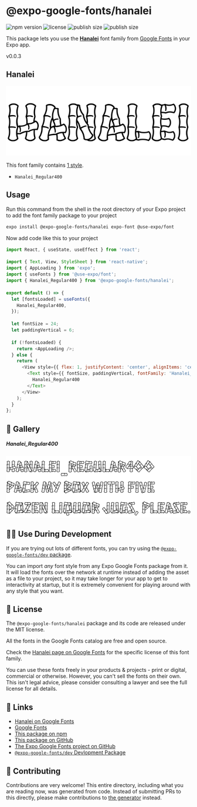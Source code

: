 # @expo-google-fonts/hanalei

![npm version](https://flat.badgen.net/npm/v/@expo-google-fonts/hanalei)
![license](https://flat.badgen.net/github/license/expo/google-fonts)
![publish size](https://flat.badgen.net/packagephobia/install/@expo-google-fonts/hanalei)
![publish size](https://flat.badgen.net/packagephobia/publish/@expo-google-fonts/hanalei)

This package lets you use the [**Hanalei**](https://fonts.google.com/specimen/Hanalei) font family from [Google Fonts](https://fonts.google.com/) in your Expo app.

v0.0.3

## Hanalei

![Hanalei](./font-family.png)

This font family contains [1 style](#-gallery).

- `Hanalei_Regular400`

## Usage

Run this command from the shell in the root directory of your Expo project to add the font family package to your project
```sh
expo install @expo-google-fonts/hanalei expo-font @use-expo/font
```

Now add code like this to your project
```js
import React, { useState, useEffect } from 'react';

import { Text, View, StyleSheet } from 'react-native';
import { AppLoading } from 'expo';
import { useFonts } from '@use-expo/font';
import { Hanalei_Regular400 } from '@expo-google-fonts/hanalei';

export default () => {
  let [fontsLoaded] = useFonts({
    Hanalei_Regular400,
  });

  let fontSize = 24;
  let paddingVertical = 6;

  if (!fontsLoaded) {
    return <AppLoading />;
  } else {
    return (
      <View style={{ flex: 1, justifyContent: 'center', alignItems: 'center' }}>
        <Text style={{ fontSize, paddingVertical, fontFamily: 'Hanalei_Regular400' }}>
          Hanalei_Regular400
        </Text>
      </View>
    );
  }
};

```

## 🔡 Gallery

##### Hanalei_Regular400
![Hanalei_Regular400](./a5f5db562e15a26c9d07e75a9375af4b46c68460a9dbaaf21847567dafcf8619.ttf.png)


## 👩‍💻 Use During Development

If you are trying out lots of different fonts, you can try using the [`@expo-google-fonts/dev` package](https://github.com/expo/google-fonts/tree/master/font-packages/dev#readme).

You can import *any* font style from any Expo Google Fonts package from it. It will load the fonts
over the network at runtime instead of adding the asset as a file to your project, so it may take longer
for your app to get to interactivity at startup, but it is extremely convenient
for playing around with any style that you want.

## 📖 License

The `@expo-google-fonts/hanalei` package and its code are released under the MIT license.

All the fonts in the Google Fonts catalog are free and open source.

Check the [Hanalei page on Google Fonts](https://fonts.google.com/specimen/Hanalei) for the specific license of this font family.

You can use these fonts freely in your products & projects - print or digital, commercial or otherwise. However, you can't sell the fonts on their own. This isn't legal advice, please consider consulting a lawyer and see the full license for all details.

## 🔗 Links

- [Hanalei on Google Fonts](https://fonts.google.com/specimen/Hanalei)
- [Google Fonts](https://fonts.google.com/)
- [This package on npm](https://www.npmjs.com/package/@expo-google-fonts/hanalei)
- [This package on GitHub](https://github.com/expo/google-fonts/tree/master/font-packages/hanalei)
- [The Expo Google Fonts project on GitHub](https://github.com/expo/google-fonts)
- [`@expo-google-fonts/dev` Devlopment Package](https://github.com/expo/google-fonts/tree/master/font-packages/dev)


## 🤝 Contributing

Contributions are very welcome! This entire directory, including what you are reading now, was generated from code. Instead of submitting PRs to this directly, please make contributions to [the generator](https://github.com/expo/google-fonts/tree/master/packages/generator) instead.
